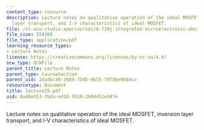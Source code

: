 ```yaml
---
content_type: resource
description: Lecture notes on qualitative operation of the ideal MOSFET, inversion
  layer transport, and I-V characteristics of ideal MOSFET.
file: /ol-ocw-studio-app/courses/6-720j-integrated-microelectronic-devices-spring-2007/8ad0e553fbdaed10f6102b04451e547e_lecture25.pdf
file_size: 154360
file_type: application/pdf
learning_resource_types:
- Lecture Notes
license: https://creativecommons.org/licenses/by-nc-sa/4.0/
ocw_type: OCWFile
parent_title: Lecture Notes
parent_type: CourseSection
parent_uid: 24adbc49-3669-754b-9b55-79f56e9b84ce
resourcetype: Document
title: lecture25.pdf
uid: 8ad0e553-fbda-ed10-f610-2b04451e547e
---
```

Lecture notes on qualitative operation of the ideal MOSFET, inversion layer transport, and I-V characteristics of ideal MOSFET.